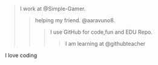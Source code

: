 >I work at @Simple-Gamer.
>>helping my friend. @aaravuno8.
>>>I use GitHub for code,fun and EDU Repo.
>>>>I am learning at @githubteacher

I love coding
